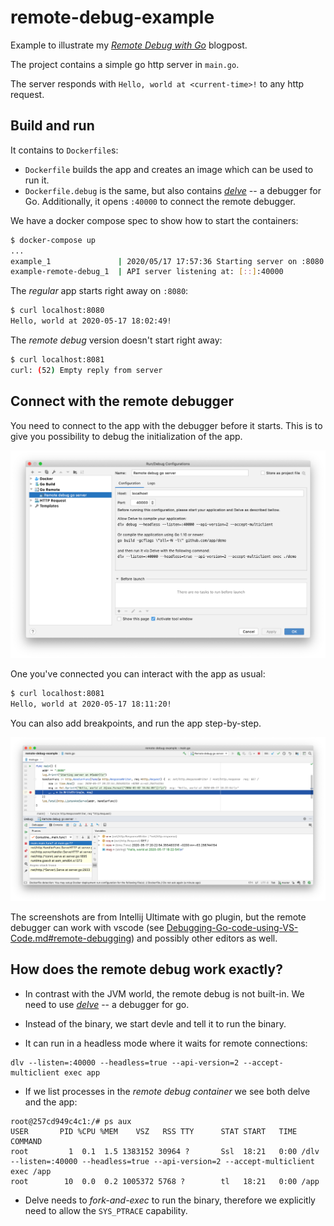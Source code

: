 # remote-debug-example

Example to illustrate my [_Remote Debug with Go_][post] blogpost.

The project contains a simple go http server in `main.go`.

The server responds with `Hello, world at <current-time>!` to any http request.

## Build and run

It contains to `Dockerfile`s:
- `Dockerfile` builds the app and creates an image which can be used to run it.
- `Dockerfile.debug` is the same, but also contains [_delve_][delve] -- a debugger for Go. Additionally, it opens `:40000` to connect the remote debugger.

We have a docker compose spec to show how to start the containers:
```sh
$ docker-compose up
...
example_1               | 2020/05/17 17:57:36 Starting server on :8080
example-remote-debug_1  | API server listening at: [::]:40000
```

The _regular_ app starts right away on `:8080`:
```sh 
$ curl localhost:8080
Hello, world at 2020-05-17 18:02:49!
```

The _remote debug_ version doesn't start right away:
```sh
$ curl localhost:8081
curl: (52) Empty reply from server
```

## Connect with the remote debugger

You need to connect to the app with the debugger before it starts. This is to give you possibility to debug the initialization of the app. 

![connection example](./images/connect-remote-debugger.png)

One you've connected you can interact with the app as usual:
```sh
$ curl localhost:8081
Hello, world at 2020-05-17 18:11:20!
```

You can also add breakpoints, and run the app step-by-step.

![Remote debug](./images/remote-debug.png)


The screenshots are from Intellij Ultimate with go plugin, but the remote debugger can work with vscode (see [Debugging-Go-code-using-VS-Code.md#remote-debugging][remote-debug-vscode]) and possibly other editors as well.


## How does the remote debug work exactly?

* In contrast with the JVM world, the remote debug is not built-in. We need to use [_delve_][delve] -- a debugger for go.

* Instead of the binary, we start devle and tell it to run the binary.

* It can run in a headless mode where it waits for remote connections:
```
dlv --listen=:40000 --headless=true --api-version=2 --accept-multiclient exec app
```

* If we list processes in the _remote debug container_ we see both delve and the app:
```
root@257cd949c4c1:/# ps aux
USER       PID %CPU %MEM    VSZ   RSS TTY      STAT START   TIME COMMAND
root         1  0.1  1.5 1383152 30964 ?       Ssl  18:21   0:00 /dlv --listen=:40000 --headless=true --api-version=2 --accept-multiclient exec /app
root        10  0.0  0.2 1005372 5768 ?        tl   18:21   0:00 /app
```

* Delve needs to _fork-and-exec_ to run the binary, therefore we explicitly need to allow the `SYS_PTRACE` capability. 

[post]: https://kupczynski.info
[remote-debug-vscode]: https://github.com/microsoft/vscode-go/blob/master/docs/Debugging-Go-code-using-VS-Code.md#remote-debugging
[delve]: https://github.com/go-delve/delve